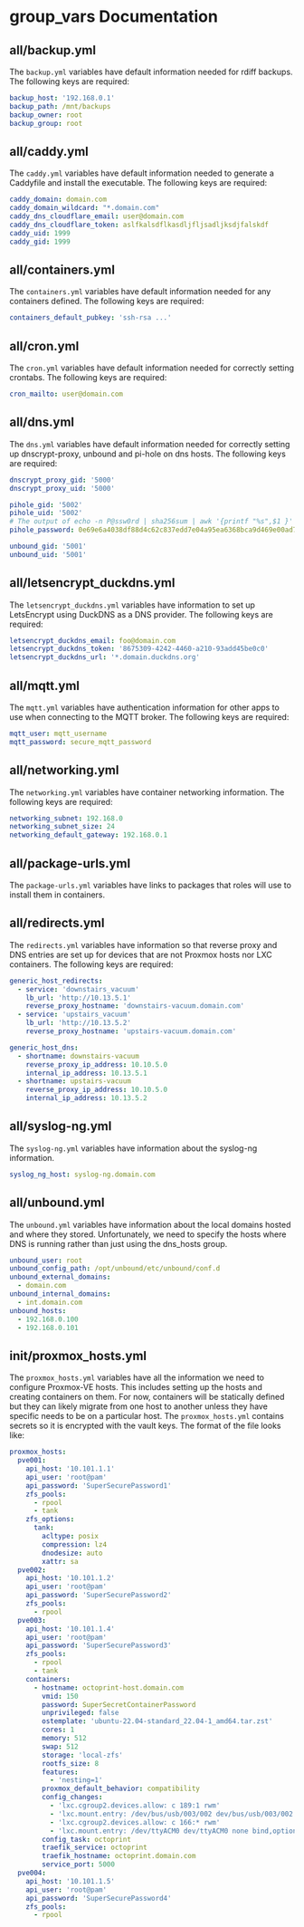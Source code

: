 # group_vars Documentation

## all/backup.yml

The `backup.yml` variables have default information needed for rdiff backups. The following keys are required:

```yaml
backup_host: '192.168.0.1'
backup_path: /mnt/backups
backup_owner: root
backup_group: root
```

## all/caddy.yml

The `caddy.yml` variables have default information needed to generate a Caddyfile and install the executable. The following keys are required:

```yaml
caddy_domain: domain.com
caddy_domain_wildcard: "*.domain.com"
caddy_dns_cloudflare_email: user@domain.com
caddy_dns_cloudflare_token: aslfkalsdflkasdljfljsadljksdjfalskdf
caddy_uid: 1999
caddy_gid: 1999
```

## all/containers.yml

The `containers.yml` variables have default information needed for any containers defined. The following keys are required:

```yaml
containers_default_pubkey: 'ssh-rsa ...'
```

## all/cron.yml

The `cron.yml` variables have default information needed for correctly setting crontabs. The following keys are required:

```yaml
cron_mailto: user@domain.com
```

## all/dns.yml

The `dns.yml` variables have default information needed for correctly setting up dnscrypt-proxy, unbound and pi-hole on dns hosts. The following keys are required:

```yaml
dnscrypt_proxy_gid: '5000'
dnscrypt_proxy_uid: '5000'

pihole_gid: '5002'
pihole_uid: '5002'
# The output of echo -n P@ssw0rd | sha256sum | awk '{printf "%s",$1 }' | sha256sum
pihole_password: 0e69e6a4038df88d4c62c837edd7e04a95ea6368bca9d469e00ad766a2266770

unbound_gid: '5001'
unbound_uid: '5001'
```

## all/letsencrypt_duckdns.yml

The `letsencrypt_duckdns.yml` variables have information to set up LetsEncrypt using DuckDNS as a DNS provider. The following keys are required:

```yaml
letsencrypt_duckdns_email: foo@domain.com
letsencrypt_duckdns_token: '8675309-4242-4460-a210-93add45be0c0'
letsencrypt_duckdns_url: '*.domain.duckdns.org'
```

## all/mqtt.yml

The `mqtt.yml` variables have authentication information for other apps to use when connecting to the MQTT broker. The following keys are required:

```yaml
mqtt_user: mqtt_username
mqtt_password: secure_mqtt_password
```

## all/networking.yml

The `networking.yml` variables have container networking information. The following keys are required:

```yaml
networking_subnet: 192.168.0
networking_subnet_size: 24
networking_default_gateway: 192.168.0.1
```

## all/package-urls.yml

The `package-urls.yml` variables have links to packages that roles will use to install them in containers.

## all/redirects.yml

The `redirects.yml` variables have information so that reverse proxy and DNS entries are set up for devices that are not Proxmox hosts nor LXC containers. The following keys are required:

```yaml
generic_host_redirects:
  - service: 'downstairs_vacuum'
    lb_url: 'http://10.13.5.1'
    reverse_proxy_hostname: 'downstairs-vacuum.domain.com'
  - service: 'upstairs_vacuum'
    lb_url: 'http://10.13.5.2'
    reverse_proxy_hostname: 'upstairs-vacuum.domain.com'

generic_host_dns:
  - shortname: downstairs-vacuum
    reverse_proxy_ip_address: 10.10.5.0
    internal_ip_address: 10.13.5.1
  - shortname: upstairs-vacuum
    reverse_proxy_ip_address: 10.10.5.0
    internal_ip_address: 10.13.5.2
```

## all/syslog-ng.yml

The `syslog-ng.yml` variables have information about the syslog-ng information.

```yaml
syslog_ng_host: syslog-ng.domain.com
```

## all/unbound.yml

The `unbound.yml` variables have information about the local domains hosted and where they stored. Unfortunately, we need to specify the hosts where DNS is running rather than just using the dns_hosts group.

```yaml
unbound_user: root
unbound_config_path: /opt/unbound/etc/unbound/conf.d
unbound_external_domains:
  - domain.com
unbound_internal_domains:
  - int.domain.com
unbound_hosts:
  - 192.168.0.100
  - 192.168.0.101
```

## init/proxmox_hosts.yml

The `proxmox_hosts.yml` variables have all the information we need to configure Proxmox-VE hosts. This includes setting up the hosts and creating containers on them. For now, containers will be statically defined but they can likely migrate from one host to another
unless they have specific needs to be on a particular host. The `proxmox_hosts.yml` contains secrets so it is encrypted with the vault keys. The format of the file looks like:

```yaml
proxmox_hosts:
  pve001:
    api_host: '10.101.1.1'
    api_user: 'root@pam'
    api_password: 'SuperSecurePassword1'
    zfs_pools:
      - rpool
      - tank
    zfs_options:
      tank:
        acltype: posix
        compression: lz4
        dnodesize: auto
        xattr: sa
  pve002:
    api_host: '10.101.1.2'
    api_user: 'root@pam'
    api_password: 'SuperSecurePassword2'
    zfs_pools:
      - rpool
  pve003:
    api_host: '10.101.1.4'
    api_user: 'root@pam'
    api_password: 'SuperSecurePassword3'
    zfs_pools:
      - rpool
      - tank
    containers:
      - hostname: octoprint-host.domain.com
        vmid: 150
        password: SuperSecretContainerPassword
        unprivileged: false
        ostemplate: 'ubuntu-22.04-standard_22.04-1_amd64.tar.zst'
        cores: 1
        memory: 512
        swap: 512
        storage: 'local-zfs'
        rootfs_size: 8
        features:
          - 'nesting=1'
        proxmox_default_behavior: compatibility
        config_changes:
          - 'lxc.cgroup2.devices.allow: c 189:1 rwm'
          - 'lxc.mount.entry: /dev/bus/usb/003/002 dev/bus/usb/003/002 none bind,optional,create=file'
          - 'lxc.cgroup2.devices.allow: c 166:* rwm'
          - 'lxc.mount.entry: /dev/ttyACM0 dev/ttyACM0 none bind,optional,create=file'
        config_task: octoprint
        traefik_service: octoprint
        traefik_hostname: octoprint.domain.com
        service_port: 5000
  pve004:
    api_host: '10.101.1.5'
    api_user: 'root@pam'
    api_password: 'SuperSecurePassword4'
    zfs_pools:
      - rpool
```
